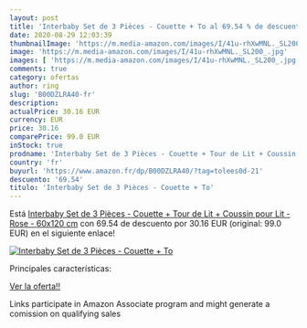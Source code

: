 ```yaml
---
layout: post
title: 'Interbaby Set de 3 Pièces - Couette + To al 69.54 % de descuento'
date: 2020-08-29 12:03:39
thumbnailImage: 'https://m.media-amazon.com/images/I/41u-rhXwMNL._SL200_.jpg'
image: 'https://m.media-amazon.com/images/I/41u-rhXwMNL._SL200_.jpg'
images: [ 'https://m.media-amazon.com/images/I/41u-rhXwMNL._SL200_.jpg' ]
comments: true
category: ofertas
author: ring
slug: 'B00DZLRA40-fr'
description:
actualPrice: 30.16 EUR
currency: EUR
price: 30.16
comparePrice: 99.0 EUR
inStock: true
prodname: 'Interbaby Set de 3 Pièces - Couette + Tour de Lit + Coussin pour Lit - Rose - 60x120 cm'
country: 'fr'
buyurl: 'https://www.amazon.fr/dp/B00DZLRA40/?tag=tolees0d-21'
descuento: '69.54'
titulo: 'Interbaby Set de 3 Pièces - Couette + To'
---
```


Está [Interbaby Set de 3 Pièces - Couette + Tour de Lit + Coussin pour Lit - Rose - 60x120 cm](https://www.amazon.fr/dp/B00DZLRA40/?tag=tolees0d-21) con 69.54 de descuento por 30.16 EUR (original: 99.0 EUR) en el siguiente enlace!

[![Interbaby Set de 3 Pièces - Couette + To](https://m.media-amazon.com/images/I/41u-rhXwMNL._SL200_.jpg)](https://www.amazon.fr/dp/B00DZLRA40/?tag=tolees0d-21)

Principales características:


[Ver la oferta!!](https://www.amazon.fr/dp/B00DZLRA40/?tag=tolees0d-21)

Links participate in Amazon Associate program and might generate a comission on qualifying sales


